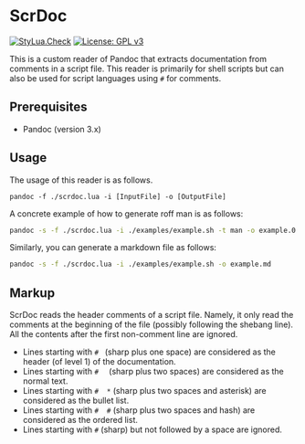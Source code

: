 ScrDoc
======

[![StyLua.Check](https://github.com/MasWag/scrdoc/actions/workflows/stylua.yml/badge.svg?branch=master)](https://github.com/MasWag/scrdoc/actions/workflows/stylua.yml)
[![License: GPL v3](https://img.shields.io/badge/License-GPLv3-blue.svg)](./LICENSE)

This is a custom reader of Pandoc that extracts documentation from comments in a script file. This reader is primarily for shell scripts but can also be used for script languages using `#` for comments.

Prerequisites
-------------

- Pandoc (version 3.x)

Usage
-----

The usage of this reader is as follows.

```
pandoc -f ./scrdoc.lua -i [InputFile] -o [OutputFile]
```

A concrete example of how to generate roff man is as follows:

```sh
pandoc -s -f ./scrdoc.lua -i ./examples/example.sh -t man -o example.0 -V title:'example' -V section:0 -V header:'ScrDoc Example' -V footer:'ScrDoc'
```

Similarly, you can generate a markdown file as follows:

```sh
pandoc -s -f ./scrdoc.lua -i ./examples/example.sh -o example.md
```

Markup
------

ScrDoc reads the header comments of a script file. Namely, it only read the comments at the beginning of the file (possibly following the shebang line). All the contents after the first non-comment line are ignored.

- Lines starting with `# ` (sharp plus one space) are considered as the header (of level 1) of the documentation.
- Lines starting with `#  ` (sharp plus two spaces) are considered as the normal text.
- Lines starting with `#  *` (sharp plus two spaces and asterisk) are considered as the bullet list.
- Lines starting with `#  #` (sharp plus two spaces and hash) are considered as the ordered list.
- Lines starting with `#` (sharp) but not followed by a space are ignored.
